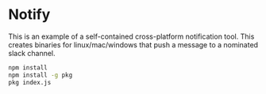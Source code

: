 # Notify

This is an example of a self-contained cross-platform notification tool. This creates binaries for linux/mac/windows that push a message to a nominated slack channel.

```bash
npm install
npm install -g pkg
pkg index.js
```

